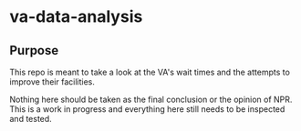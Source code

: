 # va-data-analysis

## Purpose

This repo is meant to take a look at the VA's wait times and the attempts to improve their facilities. 

Nothing here should be taken as the final conclusion or the opinion of NPR. This is a work in progress and everything here still needs to be inspected and tested. 